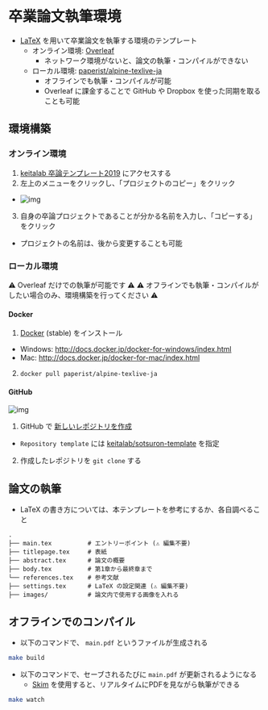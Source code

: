# 卒業論文執筆環境

- [LaTeX](https://www.latex-project.org/) を用いて卒業論文を執筆する環境のテンプレート
  - オンライン環境: [Overleaf](https://overleaf.com)
    - ネットワーク環境がないと、論文の執筆・コンパイルができない
  - ローカル環境: [paperist/alpine-texlive-ja](https://hub.docker.com/r/paperist/alpine-texlive-ja)
    - オフラインでも執筆・コンパイルが可能
    - Overleaf に課金することで GitHub や Dropbox を使った同期を取ることも可能

## 環境構築

### オンライン環境

1. [keitalab 卒論テンプレート2019](https://ja.overleaf.com/read/pznvhsdyxmbn) にアクセスする
2. 左上のメニューをクリックし、「プロジェクトのコピー」をクリック
  - ![img](https://i.gyazo.com/1b8d5e08553ba306053f03ee1eda86c8.png)
3. 自身の卒論プロジェクトであることが分かる名前を入力し、「コピーする」をクリック
  - プロジェクトの名前は、後から変更することも可能

### ローカル環境

⚠️ Overleaf だけでの執筆が可能です ⚠️
⚠️ オフラインでも執筆・コンパイルがしたい場合のみ、環境構築を行ってください ⚠️

#### Docker

1. [Docker](https://www.docker.com/) (stable) をインストール
  - Windows: http://docs.docker.jp/docker-for-windows/index.html
  - Mac: http://docs.docker.jp/docker-for-mac/index.html
2. `docker pull paperist/alpine-texlive-ja`

#### GitHub

![img](https://i.gyazo.com/fcd374035db7f55627dd5cf4650b35dd.png)

1. GitHub で [新しいレポジトリを作成](https://github.com/new)
  - `Repository template` には [keitalab/sotsuron-template](https://github.com/keitalab/sotsuron-template) を指定
2. 作成したレポジトリを `git clone` する


## 論文の執筆

- LaTeX の書き方については、本テンプレートを参考にするか、各自調べること

```
.
├── main.tex          # エントリーポイント (⚠️ 編集不要)
├── titlepage.tex     # 表紙
├── abstract.tex      # 論文の概要
├── body.tex          # 第1章から最終章まで
└── references.tex    # 参考文献
├── settings.tex      # LaTeX の設定関連 (⚠️ 編集不要)
├── images/           # 論文内で使用する画像を入れる
```

## オフラインでのコンパイル

- 以下のコマンドで、 `main.pdf` というファイルが生成される

```sh
make build
```

- 以下のコマンドで、セーブされるたびに `main.pdf` が更新されるようになる
  - [Skim](https://skim-app.sourceforge.io/) を使用すると、リアルタイムにPDFを見ながら執筆ができる

```sh
make watch
```
